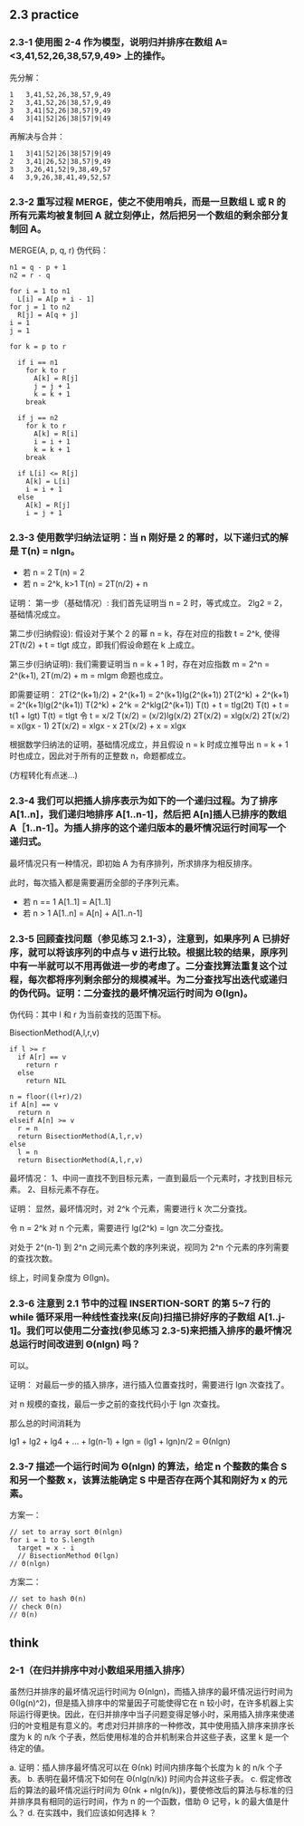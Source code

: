 ## 2.3 practice

### 2.3-1 使用图 2-4 作为模型，说明归并排序在数组 A=<3,41,52,26,38,57,9,49> 上的操作。

先分解：

```
1   3,41,52,26,38,57,9,49
2   3,41,52,26|38,57,9,49
3   3,41|52,26|38,57|9,49
4   3|41|52|26|38|57|9|49
```

再解决与合并：

```
1   3|41|52|26|38|57|9|49
2   3,41|26,52|38,57|9,49
3   3,26,41,52|9,38,49,57
4   3,9,26,38,41,49,52,57
```

### 2.3-2 重写过程 MERGE，使之不使用哨兵，而是一旦数组 L 或 R 的所有元素均被复制回 A 就立刻停止，然后把另一个数组的剩余部分复制回 A。

MERGE(A, p, q, r) 伪代码：

```
n1 = q - p + 1
n2 = r - q

for i = 1 to n1
  L[i] = A[p + i - 1]
for j = 1 to n2
  R[j] = A[q + j]
i = 1
j = 1

for k = p to r

  if i == n1
    for k to r
      A[k] = R[j]
      j = j + 1
      k = k + 1
    break

  if j == n2
    for k to r
      A[k] = R[i]
      i = i + 1
      k = k + 1
    break

  if L[i] <= R[j]
    A[k] = L[i]
    i = i + 1
  else
    A[k] = R[j]
    i = j + 1

```

### 2.3-3 使用数学归纳法证明：当 n 刚好是 2 的幂时，以下递归式的解是 T(n) = nlgn。

- 若 n = 2
  T(n) = 2
- 若 n = 2^k, k>1
  T(n) = 2T(n/2) + n

证明：
第一步（基础情况）:
我们首先证明当 n = 2 时，等式成立。
2lg2 = 2，基础情况成立。

第二步(归纳假设):
假设对于某个 2 的幂 n = k，存在对应的指数 t = 2^k, 使得 2T(t/2) + t = tlgt 成立，即我们假设命题在 k 上成立。

第三步(归纳证明):
我们需要证明当 n = k + 1 时，存在对应指数 m = 2^n = 2^(k+1), 2T(m/2) + m = mlgm 命题也成立。

即需要证明：
2T(2^(k+1)/2) + 2^(k+1) = 2^(k+1)lg(2^(k+1))
2T(2^k) + 2^(k+1) = 2^(k+1)lg(2^(k+1))
T(2^k) + 2^k = 2^klg(2^(k+1))
T(t) + t = tlg(2t)
T(t) + t = t(1 + lgt)
T(t) = tlgt
令 t = x/2
T(x/2) = (x/2)lg(x/2)
2T(x/2) = xlg(x/2)
2T(x/2) = x(lgx - 1)
2T(x/2) = xlgx - x
2T(x/2) + x = xlgx

根据数学归纳法的证明，基础情况成立，并且假设 n = k 时成立推导出 n = k + 1 时也成立，因此对于所有的正整数 n，命题都成立。

(方程转化有点迷...)

### 2.3-4 我们可以把插人排序表示为如下的一个递归过程。为了排序 A[1..n]，我们递归地排序 A[1..n-1]，然后把 A[n]插人已排序的数组 A［1..n-1］。为插人排序的这个递归版本的最坏情况运行时间写一个递归式。

最坏情况只有一种情况，即初始 A 为有序排列，所求排序为相反排序。

此时，每次插入都是需要遍历全部的子序列元素。

- 若 n == 1
  A[1..1] = A[1..1]
- 若 n > 1
  A[1..n] = A[n] + A[1..n-1]

### 2.3-5 回顾查找问题（参见练习 2.1-3），注意到，如果序列 A 已排好序，就可以将该序列的中点与 v 进行比较。根据比较的结果，原序列中有一半就可以不用再做进一步的考虑了。二分查找算法重复这个过程，每次都将序列剩余部分的规模减半。为二分查找写出迭代或递归的伪代码。证明：二分查找的最坏情况运行时间为 Θ(lgn)。

伪代码：其中 l 和 r 为当前查找的范围下标。

BisectionMethod(A,l,r,v)

```
if l >= r
  if A[r] == v
    return r
  else
    return NIL

n = floor((l+r)/2)
if A[n] == v
  return n
elseif A[n] >= v
  r = n
  return BisectionMethod(A,l,r,v)
else
  l = n
  return BisectionMethod(A,l,r,v)
```

最坏情况：
1、中间一直找不到目标元素，一直到最后一个元素时，才找到目标元素。
2、目标元素不存在。

证明：
显然，最坏情况时，对 2^k 个元素，需要进行 k 次二分查找。

令 n = 2^k
对 n 个元素，需要进行 lg(2^k) = lgn 次二分查找。

对处于 2^(n-1) 到 2^n 之间元素个数的序列来说，视同为 2^n 个元素的序列需要的查找次数。

综上，时间复杂度为 Θ(lgn)。

### 2.3-6 注意到 2.1 节中的过程 INSERTION-SORT 的第 5~7 行的 while 循环采用一种线性查找来(反向)扫描已排好序的子数组 A[1..j-1]。我们可以使用二分查找(参见练习 2.3-5)来把插入排序的最坏情况总运行时间改进到 Θ(nlgn) 吗？

可以。

证明：
对最后一步的插入排序，进行插入位置查找时，需要进行 lgn 次查找了。

对 n 规模的查找，最后一步之前的查找代码小于 lgn 次查找。

那么总的时间消耗为

lg1 + lg2 + lg4 + ... + lg(n-1) + lgn
= (lg1 + lgn)n/2
= Θ(nlgn)

### 2.3-7 描述一个运行时间为 Θ(nlgn) 的算法，给定 n 个整数的集合 S 和另一个整数 x，该算法能确定 S 中是否存在两个其和刚好为 x 的元素。

方案一：

```
// set to array sort Θ(nlgn)
for i = 1 to S.length
  target = x - i
  // BisectionMethod Θ(lgn)
// Θ(nlgn)
```

方案二：

```
// set to hash Θ(n)
// check Θ(n)
// Θ(n)
```

## think

### 2-1（在归并排序中对小数组采用插入排序）

虽然归并排序的最坏情况运行时间为 Θ(nlgn)，而插入排序的最坏情况运行时间为 Θ(lg(n)^2)，但是插入排序中的常量因子可能使得它在 n 较小时，在许多机器上实际运行得更快。因此，在归并排序中当子问题变得足够小时，采用插入排序来使递归的叶变粗是有意义的。考虑对归并排序的一种修改，其中使用插入排序来排序长度为 k 的 n/k 个子表，然后使用标准的合并机制来合并这些子表，这里 k 是一个待定的値。

a. 证明：插人排序最坏情况可以在 Θ(nk) 时间内排序每个长度为 k 的 n/k 个子表。
b. 表明在最坏情况下如何在 Θ(nlg(n/k)) 时间内合并这些子表。
c. 假定修改后的算法的最坏情况运行时间为 Θ(nk + nlg(n/k))，要使修改后的算法与标准的归并排序具有相同的运行时间，作为 n 的一个函数，借助 Θ 记号，k 的最大值是什么？
d. 在实践中，我们应该如何选择 k ？
